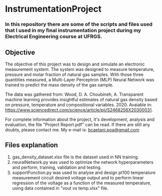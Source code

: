 # InstrumentationProject
### In this repository there are some of the scripts and files used that I used in my final instrumentation project during my Electrical Engineering course at UFRGS.

## Objective
The objective of this project was to design and simulate an electronic measurement system. 
The system was designed to measure temperature, pressure and molar fraction of natural gas samples.
With those three quantities measured, a Multi-Layer Perceptron (MLP) Neural Network was trained to predict the mass density of the gas sample. 

The data was gathered from:
Wood, D. A. Choubineh, A. Transparent machine learning provides insightful estimates of natural
gas density based on pressure, temperature and compositional variables. 2020. Avaiable in:
https://www.sciencedirect.com/science/article/pii/S2468256X20300031.

For complete information about the project, it's development, analysis and evaluation, the file "Project Report.pdf" can be read.
If there are still any doubts, please contact me.
My e-mail is: bcaetani.poa@gmail.com

## Files explanation
1. gas_density_dataset.xlsx file is the dataset used in NN training.
2. neuralNetwork.py was used to optimize the network hyperparameters and perform, training, validation and testing.
3. supportFunction.py was used to analyse and design pt100 temperature measurement circuit desired voltage output and to perform linear regression of the voltage as a function of the measured temperature, using data contained in "vout vs temp.xlsx" file.
 
